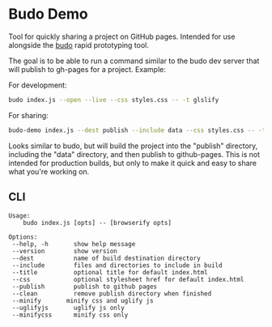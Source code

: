 Budo Demo
=========

Tool for quickly sharing a project on GitHub pages. Intended for use alongside the [budo](https://github.com/mattdesl/budo) rapid prototyping tool.

The goal is to be able to run a command similar to the budo dev server that will publish to gh-pages for a project. Example:

For development:

```bash
budo index.js --open --live --css styles.css -- -t glslify
``` 

For sharing:

```bash
budo-demo index.js --dest publish --include data --css styles.css -- -t glslify
```

Looks similar to budo, but will build the project into the "publish" directory, including the "data" directory, and then publish to github-pages. This is not intended for production builds, but only to make it quick and easy to share what you're working on.

CLI
---

```
Usage:
	budo index.js [opts] -- [browserify opts]

Options:
 --help, -h       show help message
 --version        show version
 --dest           name of build destination directory
 --include        files and directories to include in build
 --title          optional title for default index.html
 --css            optional stylesheet href for default index.html
 --publish        publish to github pages
 --clean          remove publish directory when finished
 --minify       minify css and uglify js
 --uglifyjs       uglify js only
 --minifycss      minify css only
 
```